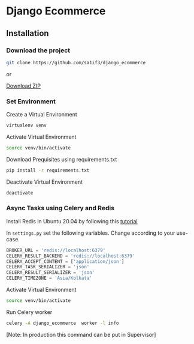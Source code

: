 # Django Ecommerce

## Installation
### Download the project
```bash
git clone https://github.com/sa1if3/django_ecommerce
``` 
or 

[Download ZIP](https://github.com/sa1if3/django_ecommerce/archive/refs/heads/main.zip)

### Set Environment 
Create a Virtual Environment
```bash
virtualenv venv
```

Activate Virtual Environment
```bash
source venv/bin/activate
```

Download Prequisites using requirements.txt
```bash
pip install -r requirements.txt
```

Deactivate Virtual Environment
```bash
deactivate
```

### Async Tasks using Celery and Redis
Install Redis in Ubuntu 20.04 by following this [tutorial](https://www.digitalocean.com/community/tutorials/how-to-install-and-secure-redis-on-ubuntu-18-04)

In `settings.py` set the following variables. Change according to your use-case.

```python
BROKER_URL = 'redis://localhost:6379'
CELERY_RESULT_BACKEND = 'redis://localhost:6379'
CELERY_ACCEPT_CONTENT = ['application/json']
CELERY_TASK_SERIALIZER = 'json'
CELERY_RESULT_SERIALIZER = 'json'
CELERY_TIMEZONE = 'Asia/Kolkata'
```

Activate Virtual Environment
```bash
source venv/bin/activate
```

Run Celery worker
```bash
celery -A django_ecommerce  worker -l info
```

[Note: In production this command can be put in Supervisor]